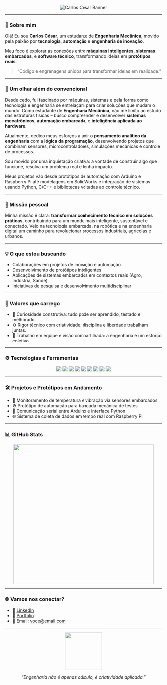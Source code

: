 <!-- Banner Futurista com Nome -->
<p align="center">
  <img src="https://raw.githubusercontent.com/CarlosCesarRosa/CarlosCesarRosa/main/banner-carlos-cesar.png" alt="Carlos César Banner" />
</p>

---

### 🤖 Sobre mim

Olá! Eu sou **Carlos César**, um estudante de **Engenharia Mecânica**, movido pela paixão por **tecnologia**, **automação** e **engenharia de inovação**.  

Meu foco é explorar as conexões entre **máquinas inteligentes**, **sistemas embarcados**, e **software técnico**, transformando ideias em **protótipos reais**.

> “Código e engrenagens unidos para transformar ideias em realidade.”

---

### 🌌 Um olhar além do convencional

Desde cedo, fui fascinado por máquinas, sistemas e pela forma como tecnologia e engenharia se entrelaçam para criar soluções que mudam o mundo. Como estudante de **Engenharia Mecânica**, não me limito ao estudo das estruturas físicas – busco compreender e desenvolver **sistemas mecatrônicos**, **automação embarcada**, e **inteligência aplicada ao hardware**.

Atualmente, dedico meus esforços a unir o **pensamento analítico da engenharia** com a **lógica da programação**, desenvolvendo projetos que combinam sensores, microcontroladores, simulações mecânicas e controle de processos.

Sou movido por uma inquietação criativa: a vontade de construir algo que funcione, resolva um problema real e tenha impacto. 

Meus projetos vão desde protótipos de automação com Arduino e Raspberry Pi até modelagens em SolidWorks e integração de sistemas usando Python, C/C++ e bibliotecas voltadas ao controle técnico.

---

### 🚀 Missão pessoal

Minha missão é clara: **transformar conhecimento técnico em soluções práticas**, contribuindo para um mundo mais inteligente, sustentável e conectado. Vejo na tecnologia embarcada, na robótica e na engenharia digital um caminho para revolucionar processos industriais, agrícolas e urbanos.

---

### 💡 O que estou buscando

- Colaborações em projetos de inovação e automação  
- Desenvolvimento de protótipos inteligentes  
- Aplicações de sistemas embarcados em contextos reais (Agro, Indústria, Saúde)  
- Iniciativas de pesquisa e desenvolvimento multidisciplinar  

---

### 🧠 Valores que carrego

- 🚧 Curiosidade construtiva: tudo pode ser aprendido, testado e melhorado.  
- ⚙️ Rigor técnico com criatividade: disciplina e liberdade trabalham juntas.  
- 🤝 Trabalho em equipe e visão compartilhada: a engenharia é um esforço coletivo.  

---

### ⚙️ Tecnologias e Ferramentas

<p align="center">
  <img src="https://img.shields.io/badge/Python-3776AB?style=for-the-badge&logo=python&logoColor=white" />
  <img src="https://img.shields.io/badge/C%2FC++-00599C?style=for-the-badge&logo=c&logoColor=white" />
  <img src="https://img.shields.io/badge/Arduino-00979D?style=for-the-badge&logo=arduino&logoColor=white" />
  <img src="https://img.shields.io/badge/Embedded%20Systems-black?style=for-the-badge&logo=raspberrypi&logoColor=white" />
  <img src="https://img.shields.io/badge/Raspberry%20Pi-C51A4A?style=for-the-badge&logo=raspberrypi&logoColor=white" />
  <img src="https://img.shields.io/badge/SolidWorks-FF0000?style=for-the-badge&logo=solidworks&logoColor=white" />
  <img src="https://img.shields.io/badge/AutoCAD-D00000?style=for-the-badge&logo=autodesk&logoColor=white" />
  <img src="https://img.shields.io/badge/Linux-FCC624?style=for-the-badge&logo=linux&logoColor=black" />
  <img src="https://img.shields.io/badge/IoT-00A5FF?style=for-the-badge&logo=internetofthings&logoColor=white" />
</p>

---

### 🛠️ Projetos e Protótipos em Andamento

- 🔬 Monitoramento de temperatura e vibração via sensores embarcados  
- ⚙️ Protótipo de automação para bancada mecânica de testes  
- 📡 Comunicação serial entre Arduino e interface Python  
- 🌐 Sistema de coleta de dados em tempo real com Raspberry Pi  

---

### 📊 GitHub Stats

<p align="center">
  <img width="450" src="https://github-readme-stats.vercel.app/api?username=CarlosCesarRosa&show_icons=true&theme=tokyonight&count_private=true" />
</p>

---

### 🌐 Vamos nos conectar?

- 🔗 [LinkedIn](https://www.linkedin.com/in/carlos-c%C3%A9sar-da-rosa-007732364/)
- 🧠 [Portfólio](https://seuportfolio.com)
- 📧 Email: voce@email.com

---

<p align="center">
  <img src="https://media.giphy.com/media/13HgwGsXF0aiGY/giphy.gif" width="120" />
</p>
<p align="center">
  <em>“Engenharia não é apenas cálculo, é criatividade aplicada.”</em>
</p>
